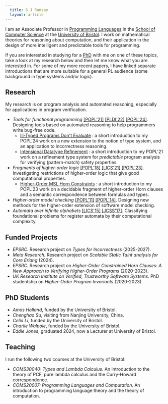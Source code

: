 ```yaml
---
  title: S J Ramsay 
  layout: article
---
```



I am an Associate Professor in <a href="https://bristolpl.github.io/" target="_blank">Programming Languages</a> in the <a href="https://www.bristol.ac.uk/engineering/schools/computer-science/" target="_blank">School of Computer Science</a> at the <a href="https://www.bris.ac.uk" target="_blank">University of Bristol</a>.  I work on mathematical theories for reasoning about computation, and their application in the design of more intelligent and predictable tools for programming. 

If you are interested in studying for a <a href="https://www.bristol.ac.uk/study/postgraduate/research/computer-science/" target="_blank">PhD</a> with me on one of these topics, take a look at my research below and then let me know what you are interested in.  For some of my more recent papers, I have linked separate introductions that are more suitable for a general PL audience (some background in type systems and/or logic).

## Research
  
My research is on program analysis and automated reasoning, especially for applications in program verification.

  <ul class="w3-ul">
    <li>
      <i>Tools for functional programming</i> <a href="https://research-information.bris.ac.uk/files/265849562/3434336.pdf" target="_blank">[POPL'21]</a> <a href="papers/cycleq.pdf" target="_blank">[PLDI'22]</a> <a href="https://arxiv.org/abs/2307.06928" target="_blank">[POPL'24]</a>. Designing tools based on automated reasoning to help programmers write bug-free code.
      <br/>
      <ul>
        <li><a href="popl24.html">Ill-Typed Programs Don't Evaluate</a> : a short introduction to my POPL'24 work on a new extension to the notion of type system, and an application to incorrectness reasoning.</li>
        <li><a href="popl21.html">Intensional Datatype Refinement</a> : a short introduction to my POPL'21 work on a refinement type system for <i>predictable</i> program analysis for verifying (pattern-match) safety properties.</li>
      </ul>
    </li>
    <li>
      <i>Fragments of higher-order logic</i> <a href="https://research-information.bris.ac.uk/files/142259264/popl18_p253.pdf" target="_blank">[POPL'18]</a> <a href="https://research-information.bris.ac.uk/files/271322251/main.pdf" target="_blank">[LICS'21]</a> <a href="papers/homsl.pdf" target="_blank">[POPL'23]</a>. Investigating restrictions of higher-order logic that give good computational properties.
      <br/>
      <ul>
        <li><a href="popl23.html">Higher-Order MSL Horn Constraints</a> : a short introduction to my POPL'23 work on a decidable fragment of higher-order Horn clauses and a semantic correspondence between formulas and types.</li>
      </ul>
    </li>
    <li><i>Higher-order model checking</i> <a href="papers/cegar-pattern-match-safety.pdf" target="_blank">[POPL'11]</a> <a href="papers/type-directed-cegar-homc.pdf">[POPL'14]</a>. Designing new methods for the higher-order extension of software model checking.</li>
    <li><i>Automata over infinite alphabets</i> <a href="papers/ra-bisimilarity.pdf" target="_blank">[LICS'15]</a> <a href="https://research-information.bris.ac.uk/files/135388861/1_s2.0_S0022000017300272_main.pdf" target="_blank">[JCSS'17]</a>. Classifying foundational problems for register automata by their computational complexity.</li>
  </ul>

## Funded Projects

  <ul class="w3-ul" >
    <li><i>EPSRC.</i> Research project on <i>Types for Incorrectness</i> (2025-2027).</li>
    <li><i>Meta Research.</i> Research project on <i>Scalable Static Taint analysis for Core Erlang</i> (2024).</li>
    <li><i>EPSRC.</i> Research project on <i>Higher-Order Constrained Horn Clauses: A New Approach to Verifying Higher-Order Programs</i> (2020-2023).</li>
    <li><i>UK Research Institute on Verified, Trustworthy Software Systems.</i> PhD studentship on <i>Higher-Order Program Invariants</i>.(2020-2023)</li>
  </ul>

## PhD Students

  <ul class="w3-ul">
    <li><i>Amos Holland</i>, funded by the University of Bristol.</li>
    <li><i>Chenghao Su</i>, visiting from Nanjing University, China.</li>
    <li><i>Celia Li</i>, funded by the University of Bristol.</li>
    <li><i>Charlie Walpole</i>, funded by the University of Bristol.</li>
    <li><i>Eddie Jones</i>, graduated 2024, now a Lecturer at University of Bristol.</li>
  </ul>

## Teaching

I run the following two courses at the University of Bristol:

  <ul class="w3-ul">
    <li><i>COMS30040: Types and Lambda Calculus.</i> An introduction to the theory of PCF, pure lambda calculus and the Curry-Howard correspondence.</li>
    <li><i>COMS20007: Programming Languages and Computation.</i> An introduction to programming language theory and the theory of computation.</li>
  </ul>      
<br/>
<br/>
<br/>
<br/>